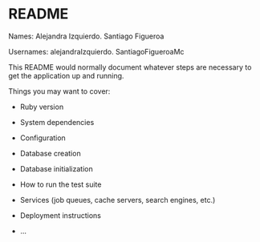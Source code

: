 # README
Names: Alejandra Izquierdo. Santiago Figueroa


Usernames: alejandraIzquierdo. SantiagoFigueroaMc

This README would normally document whatever steps are necessary to get the
application up and running.

Things you may want to cover:

* Ruby version

* System dependencies

* Configuration

* Database creation

* Database initialization

* How to run the test suite

* Services (job queues, cache servers, search engines, etc.)

* Deployment instructions

* ...
